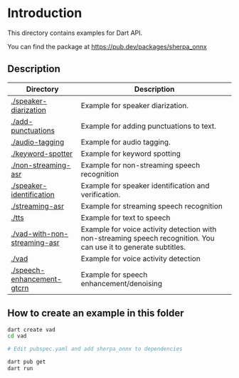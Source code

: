 # Introduction

This directory contains examples for Dart API.

You can find the package at
https://pub.dev/packages/sherpa_onnx

## Description

| Directory | Description |
|-----------|-------------|
| [./speaker-diarization](./speaker-diarization)| Example for speaker diarization.|
| [./add-punctuations](./add-punctuations)| Example for adding punctuations to text.|
| [./audio-tagging](./audio-tagging)| Example for audio tagging.|
| [./keyword-spotter](./keyword-spotter)| Example for keyword spotting|
| [./non-streaming-asr](./non-streaming-asr)| Example for non-streaming speech recognition|
| [./speaker-identification](./speaker-identification)| Example for speaker identification and verification.|
| [./streaming-asr](./streaming-asr)| Example for streaming speech recognition|
| [./tts](./tts)| Example for text to speech|
| [./vad-with-non-streaming-asr](./vad-with-non-streaming-asr)| Example for voice activity detection with non-streaming speech recognition. You can use it to generate subtitles.|
| [./vad](./vad)| Example for voice activity detection|
| [./speech-enhancement-gtcrn](./speech-enhancement-gtcrn)| Example for speech enhancement/denoising|

## How to create an example in this folder

```bash
dart create vad
cd vad

# Edit pubspec.yaml and add sherpa_onnx to dependencies

dart pub get
dart run
```
